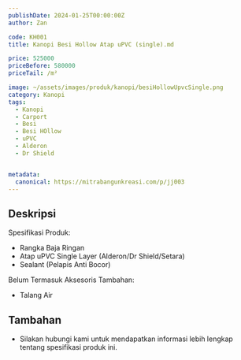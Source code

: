 ```yaml
---
publishDate: 2024-01-25T00:00:00Z
author: Zan

code: KH001
title: Kanopi Besi Hollow Atap uPVC (single).md

price: 525000
priceBefore: 580000
priceTail: /m²

image: ~/assets/images/produk/kanopi/besiHollowUpvcSingle.png
category: Kanopi
tags:
  - Kanopi
  - Carport
  - Besi
  - Besi HOllow
  - uPVC
  - Alderon
  - Dr Shield


metadata:
  canonical: https://mitrabangunkreasi.com/p/jj003
---
```


## Deskripsi

Spesifikasi Produk:
- Rangka Baja Ringan
- Atap uPVC Single Layer (Alderon/Dr Shield/Setara)
- Sealant (Pelapis Anti Bocor)

Belum Termasuk Aksesoris Tambahan:
- Talang Air

## Tambahan
- Silakan hubungi kami untuk mendapatkan informasi lebih lengkap tentang spesifikasi produk ini.